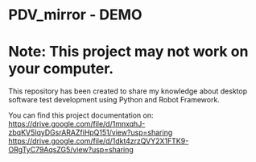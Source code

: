 # PDV_mirror - DEMO 

# Note: This project may not work on your computer.

This repository has been created to share my knowledge about desktop 
software test development using Python and Robot Framework.

You can find this project documentation on: 
https://drive.google.com/file/d/1mnxqhJ-zbqKV5IqyDGsrARAZfiHpQ151/view?usp=sharing
https://drive.google.com/file/d/1dkt4zrzQVY2X1FTK9-ORgTyC79AqsZG5/view?usp=sharing
